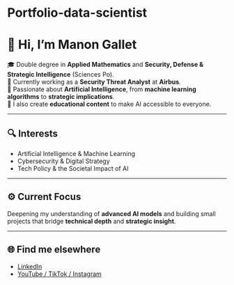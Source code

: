 # Portfolio-data-scientist

# 👋 Hi, I’m Manon Gallet

🎓 Double degree in **Applied Mathematics** and **Security, Defense & Strategic Intelligence** (Sciences Po).  
💼 Currently working as a **Security Threat Analyst** at **Airbus**.  
🧠 Passionate about **Artificial Intelligence**, from **machine learning algorithms** to **strategic implications**.  
🎥 I also create **educational content** to make AI accessible to everyone.

---

## 🔍 Interests
- Artificial Intelligence & Machine Learning  
- Cybersecurity & Digital Strategy  
- Tech Policy & the Societal Impact of AI  

---

## ⚙️ Current Focus
Deepening my understanding of **advanced AI models** and building small projects that bridge **technical depth** and **strategic insight**.  

---

## 🌐 Find me elsewhere
- [LinkedIn](#)  
- [YouTube / TikTok / Instagram](#)
